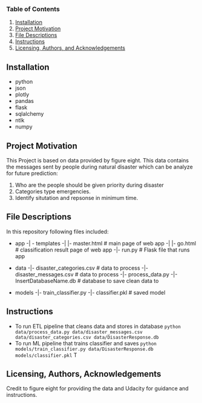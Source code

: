 
### Table of Contents

1. [Installation](#installation)
2. [Project Motivation](#motivation)
3. [File Descriptions](#files)
4. [Instructions](#instr)
5. [Licensing, Authors, and Acknowledgements](#licensing)

## Installation <a name="installation"></a>
- python
- json
- plotly
- pandas
- flask
- sqlalchemy
- ntlk
- numpy

## Project Motivation<a name="motivation"></a>

This Project is based on data provided by figure eight. This data contains the messages sent by people during natural disaster which can be analyze for future prediction:

1. Who are the people should be given priority during disaster
2. Categories type emergencies.
3. Identify situtation and repsonse in minimum time.

## File Descriptions <a name="files"></a>
In this repository following files included:
- app
-| - templates
-| |- master.html  # main page of web app
-| |- go.html  # classification result page of web app
-|- run.py  # Flask file that runs app

- data
-|- disaster_categories.csv  # data to process 
-|- disaster_messages.csv  # data to process
-|- process_data.py
-|- InsertDatabaseName.db   # database to save clean data to

- models
-|- train_classifier.py
-|- classifier.pkl  # saved model 

## Instructions<a name="instr"></a>
 - To run ETL pipeline that cleans data and stores in database
        `python data/process_data.py data/disaster_messages.csv data/disaster_categories.csv data/DisasterResponse.db`
 - To run ML pipeline that trains classifier and saves
        `python models/train_classifier.py data/DisasterResponse.db models/classifier.pkl`
T
## Licensing, Authors, Acknowledgements<a name="licensing"></a>
Credit to figure eight for providing the data and Udacity for guidance and instructions. 


  
